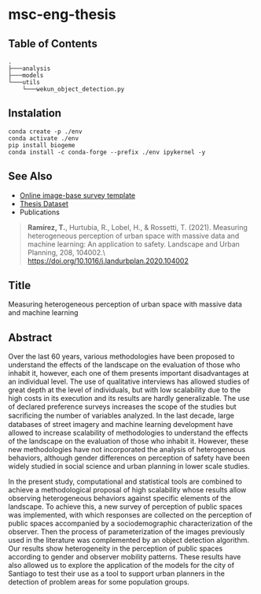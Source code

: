 # msc-eng-thesis

## Table of Contents
```
. 
├───analysis
├───models
└───utils
    └───wekun_object_detection.py
```

## Instalation
```
conda create -p ./env
conda activate ./env
pip install biogeme
conda install -c conda-forge --prefix ./env ipykernel -y
```

## See Also
* [Online image-base survey template](https://github.com/tiramirez/flask-image-based-survey)
* [Thesis Dataset](https://ricardohurtubia.wordpress.com/2020/07/22/dataset-perception-of-urban-space/)
*  Publications
> **Ramírez, T.**, Hurtubia, R., Lobel, H., \& Rossetti, T. (2021). Measuring heterogeneous perception of urban space with massive data and machine learning: An application to safety. Landscape and Urban Planning, 208, 104002.\\ https://doi.org/10.1016/j.landurbplan.2020.104002

## Title
Measuring heterogeneous perception of urban space with massive data and machine learning

## Abstract
Over the last 60 years, various methodologies have been proposed to understand the effects of the landscape on the evaluation of those who inhabit it, however, each one of them presents important disadvantages at an individual level. The use of qualitative interviews has allowed studies of great depth at the level of individuals, but with low scalability due to the high costs in its execution and its results are hardly generalizable. The use of declared preference surveys increases the scope of the studies but sacriﬁcing the number of variables analyzed. In the last decade, large databases of street imagery and machine learning development have allowed to increase scalability of methodologies to understand the effects of the landscape on the evaluation of those who inhabit it. However, these new methodologies have not incorporated the analysis of heterogeneous behaviors, although gender differences on perception of safety have been widely studied in social science and urban planning in lower scale studies.

In the present study, computational and statistical tools are combined to achieve a methodological proposal of high scalability whose results allow observing heterogeneous behaviors against specific elements of the landscape. To achieve this, a new survey of perception of public spaces was implemented, with which responses are collected on the perception of public spaces accompanied by a sociodemographic characterization of the observer. Then the process of parameterization of the images previously used in the literature was complemented by an object detection algorithm. Our results show heterogeneity in the perception of public spaces according to gender and observer mobility patterns. These results have also allowed us to explore the application of the models for the city of Santiago to test their use as a tool to support urban planners in the detection of problem areas for some population groups.
